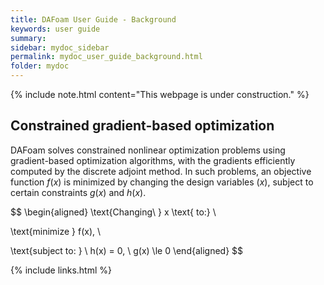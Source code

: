 ```yaml
---
title: DAFoam User Guide - Background
keywords: user guide
summary: 
sidebar: mydoc_sidebar
permalink: mydoc_user_guide_background.html
folder: mydoc
---
```


{% include note.html content="This webpage is under construction." %}

## Constrained gradient-based optimization

DAFoam solves constrained nonlinear optimization problems using gradient-based optimization algorithms, with the gradients efficiently computed by the discrete adjoint method. In such problems, an objective function $f(x)$ is minimized by changing the design variables ($x$), subject to certain constraints $g(x)$ and $h(x)$.

$$
\begin{aligned}
\text{Changing\ } x \text{ to:} \\

\text{minimize } f(x), \\

\text{subject to: } \\
h(x) = 0, \\
g(x) \le 0
\end{aligned}
$$

{% include links.html %}
